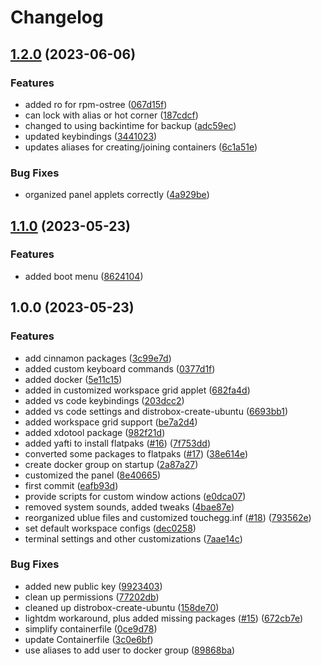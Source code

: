 # Changelog

## [1.2.0](https://github.com/A-Lovett/cinnamon/compare/v1.1.0...v1.2.0) (2023-06-06)


### Features

* added ro for rpm-ostree ([067d15f](https://github.com/A-Lovett/cinnamon/commit/067d15f03713cab2b3a6799b7826536bbe982651))
* can lock with alias or hot corner ([187cdcf](https://github.com/A-Lovett/cinnamon/commit/187cdcf1346b48e9d3f13e4f8ec3376cd2a86240))
* changed to using backintime for backup ([adc59ec](https://github.com/A-Lovett/cinnamon/commit/adc59ec81af4fb67db9f99216bcfe1274837baef))
* updated keybindings ([3441023](https://github.com/A-Lovett/cinnamon/commit/344102330eb40c85e4b87bec5bd061e6b9d8ccab))
* updates aliases for creating/joining containers ([6c1a51e](https://github.com/A-Lovett/cinnamon/commit/6c1a51e46ca5a99cfb1f3c90e28887c75baa6d7c))


### Bug Fixes

* organized panel applets correctly ([4a929be](https://github.com/A-Lovett/cinnamon/commit/4a929beb2cea22071ad277b67544d69432d8924a))

## [1.1.0](https://github.com/A-Lovett/cinnamon/compare/v1.0.0...v1.1.0) (2023-05-23)


### Features

* added boot menu ([8624104](https://github.com/A-Lovett/cinnamon/commit/862410473ffa141005c9e005e2c61b4f8a9a1b00))

## 1.0.0 (2023-05-23)


### Features

* add cinnamon packages ([3c99e7d](https://github.com/A-Lovett/cinnamon/commit/3c99e7d987951cf10122f32f14abf38c827a71e4))
* added custom keyboard commands ([0377d1f](https://github.com/A-Lovett/cinnamon/commit/0377d1f483d21d8c74f60900bad1127eb8103ffa))
* added docker ([5e11c15](https://github.com/A-Lovett/cinnamon/commit/5e11c15e3d5f81f0025f7895c7861c2b2f945010))
* added in customized workspace grid applet ([682fa4d](https://github.com/A-Lovett/cinnamon/commit/682fa4d93b0d9b6db1acc99e3cb268fdf3fb2351))
* added vs code keybindings ([203dcc2](https://github.com/A-Lovett/cinnamon/commit/203dcc26ad2731171df168c38f70b6d34a7864ac))
* added vs code settings and distrobox-create-ubuntu ([6693bb1](https://github.com/A-Lovett/cinnamon/commit/6693bb1cc6503b45b5c9bd20080e940259a9a178))
* added workspace grid support ([be7a2d4](https://github.com/A-Lovett/cinnamon/commit/be7a2d435b1cee0484e5a42d62381f5126dc5bc0))
* added xdotool package ([982f21d](https://github.com/A-Lovett/cinnamon/commit/982f21d0e72c962c9e45958bf5a2f694da6f4165))
* added yafti to install flatpaks ([#16](https://github.com/A-Lovett/cinnamon/issues/16)) ([7f753dd](https://github.com/A-Lovett/cinnamon/commit/7f753dd9e029d60d466ea7eff0a01708bbf89a60))
* converted some packages to flatpaks ([#17](https://github.com/A-Lovett/cinnamon/issues/17)) ([38e614e](https://github.com/A-Lovett/cinnamon/commit/38e614ebac0f06a2d971fc80a3deb7dbcd994f4e))
* create docker group on startup ([2a87a27](https://github.com/A-Lovett/cinnamon/commit/2a87a273416d2d41a3a712761b96148f1ec14457))
* customized the panel ([8e40665](https://github.com/A-Lovett/cinnamon/commit/8e4066585e2245f02e6c0b16dab3b8a97a362950))
* first commit ([eafb93d](https://github.com/A-Lovett/cinnamon/commit/eafb93dd2dda68f90c56be03d79ace848b7b6255))
* provide scripts for custom window actions ([e0dca07](https://github.com/A-Lovett/cinnamon/commit/e0dca07fd4d115c2ca2bbd18d3d769299a32fc47))
* removed system sounds, added tweaks ([4bae87e](https://github.com/A-Lovett/cinnamon/commit/4bae87e6bb60cea9c5ae1f808a194189542b8875))
* reorganized ublue files and customized touchegg.inf ([#18](https://github.com/A-Lovett/cinnamon/issues/18)) ([793562e](https://github.com/A-Lovett/cinnamon/commit/793562e89a97796b186d9a92b00561af38430cff))
* set default workspace configs ([dec0258](https://github.com/A-Lovett/cinnamon/commit/dec0258625a1ba40897f425ac1eb55c9b6aa0349))
* terminal settings and other customizations ([7aae14c](https://github.com/A-Lovett/cinnamon/commit/7aae14c6d95369b4286fedb9cce67edb03f23f55))


### Bug Fixes

* added new public key ([9923403](https://github.com/A-Lovett/cinnamon/commit/99234034c89d0bc678d511d3bf914b601b9717f9))
* clean up permissions ([77202db](https://github.com/A-Lovett/cinnamon/commit/77202db900df1d0e81221ea4685b31eb76ae3570))
* cleaned up distrobox-create-ubuntu ([158de70](https://github.com/A-Lovett/cinnamon/commit/158de70f525d7c8b68b10eb8d4bab2ef9e9d3b8f))
* lightdm workaround, plus added missing packages ([#15](https://github.com/A-Lovett/cinnamon/issues/15)) ([672cb7e](https://github.com/A-Lovett/cinnamon/commit/672cb7e9c7e4c9ce1ab6e7b34532bfef38727bad))
* simplify containerfile ([0ce9d78](https://github.com/A-Lovett/cinnamon/commit/0ce9d7856c96b03a465d079d7aa3415320ea0a76))
* update Containerfile ([3c0e6bf](https://github.com/A-Lovett/cinnamon/commit/3c0e6bfa3c5495428e162bb75a256898b5425edc))
* use aliases to add user to docker group ([89868ba](https://github.com/A-Lovett/cinnamon/commit/89868ba8f0e7251c05adbc9f4bb76a57c31f6b8a))
